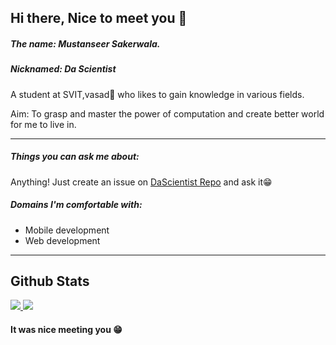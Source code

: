 ## Hi there, Nice to meet you 👋

##### The name: Mustanseer Sakerwala. 
##### Nicknamed: Da Scientist

A student at SVIT,vasad🏫 who likes to gain knowledge in various fields.

Aim: To grasp and master the power of computation and create better world for me to live in.

---

##### Things you can ask me about:

Anything! Just create an issue on [DaScientist Repo](https://github.com/DaScientist/DaScientist) and ask it😁

##### Domains I'm comfortable with:

- Mobile development
- Web development

---

## Github Stats
<a href="https://github.com/DaScientist">
<img src="https://github-readme-stats.vercel.app/api/top-langs/?username=dascientist&show_icons=true&theme=radical&text_color=ACACAC&langs_count=7&title_color=ACACAC&layout=compact" />
</a>
<a href="https://github.com/DaScientist">
<img src="https://github-readme-stats.vercel.app/api?username=dascientist&count_private=true&show_icons=true&theme=radical&width=100%text_color=ACACAC&&title_color=ACACAC&icon_color=ACACAC" />
</a>

#### It was nice meeting you 😁
<!--
**DaScientist/DaScientist** is a ✨ _special_ ✨ repository because its `README.md` (this file) appears on your GitHub profile.

Here are some ideas to get you started:

- 🔭 I’m currently working on ...
- 🌱 I’m currently learning ...
- 👯 I’m looking to collaborate on ...
- 🤔 I’m looking for help with ...
- 💬 Ask me about ...
- 📫 How to reach me: ...
- 😄 Pronouns: ...
- ⚡ Fun fact: ...
-->
